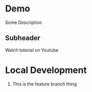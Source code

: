 # Demo

Some Description


## Subheader

Watch tutorial on Youtube


# Local Development


1. This is the feature branch thing
